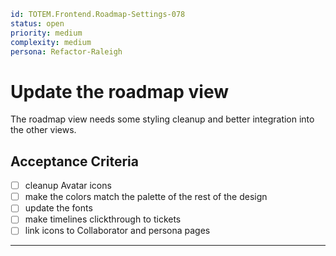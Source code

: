 ```yaml
id: TOTEM.Frontend.Roadmap-Settings-078
status: open
priority: medium
complexity: medium
persona: Refactor-Raleigh
```

# Update the roadmap view

The roadmap view needs some styling cleanup and better integration into the other views. 

## Acceptance Criteria

- [ ] cleanup Avatar icons
- [ ] make the colors match the palette of the rest of the design
- [ ] update the fonts
- [ ] make timelines clickthrough to tickets
- [ ] link icons to Collaborator and persona pages

---
